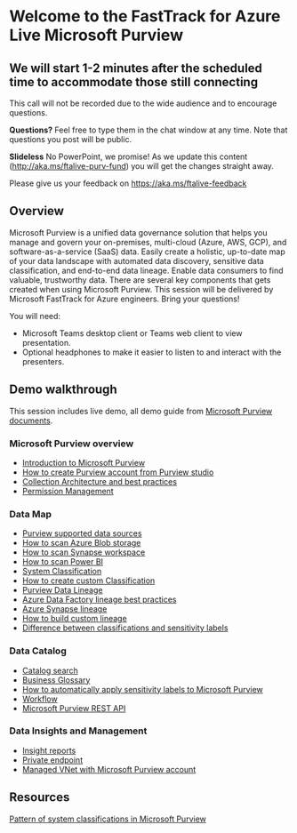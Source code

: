 # Welcome to the FastTrack for Azure Live Microsoft Purview

## We will start 1-2 minutes after the scheduled time to accommodate those still connecting

This call will not be recorded due to the wide audience and to encourage questions.

**Questions?** Feel free to type them in the chat window at any time. Note that questions you post will be public.

**Slideless** No PowerPoint, we promise! As we update this content (http://aka.ms/ftalive-purv-fund) you will get the changes straight away.

Please give us your feedback on https://aka.ms/ftalive-feedback

## Overview

Microsoft Purview is a unified data governance solution that helps you manage and govern your on-premises, multi-cloud (Azure, AWS, GCP), and software-as-a-service (SaaS) data. Easily create a holistic, up-to-date map of your data landscape with automated data discovery, sensitive data classification, and end-to-end data lineage. Enable data consumers to find valuable, trustworthy data. There are several key components that gets created when using Microsoft Purview. This session will be delivered by Microsoft FastTrack for Azure engineers. Bring your questions!

You will need:

- Microsoft Teams desktop client or Teams web client to view presentation.
- Optional headphones to make it easier to listen to and interact with the presenters.

## Demo walkthrough

This session includes live demo, all demo guide from [Microsoft Purview documents](https://docs.microsoft.com/azure/purview/).

### Microsoft Purview overview

- [Introduction to Microsoft Purview](https://docs.microsoft.com/azure/purview/overview)
- [How to create Purview account from Purview studio](https://docs.microsoft.com/azure/purview/create-catalog-portal)
- [Collection Architecture and best practices](https://docs.microsoft.com/azure/purview/concept-best-practices-collections)
- [Permission Management](https://docs.microsoft.com/azure/purview/catalog-permissions)

### Data Map

- [Purview supported data sources](https://docs.microsoft.com/azure/purview/azure-purview-connector-overview)
- [How to scan Azure Blob storage](https://docs.microsoft.com/azure/purview/register-scan-azure-blob-storage-source)
- [How to scan Synapse workspace](https://docs.microsoft.com/azure/purview/register-scan-synapse-workspace)
- [How to scan Power BI](https://docs.microsoft.com/azure/purview/register-scan-power-bi-tenant)
- [System Classification](https://docs.microsoft.com/azure/purview/apply-classifications)
- [How to create custom Classification](https://docs.microsoft.com/azure/purview/create-a-custom-classification-and-classification-rule)
- [Purview Data Lineage](https://docs.microsoft.com/azure/purview/catalog-lineage-user-guide)
- [Azure Data Factory lineage best practices](https://docs.microsoft.com/azure/purview/concept-best-practices-lineage-azure-data-factory)
- [Azure Synapse lineage](https://docs.microsoft.com/azure/purview/how-to-lineage-azure-synapse-analytics)
- [How to build custom lineage](https://github.com/wjohnson/pyapacheatlas/blob/master/samples/CRUD/create_entity_and_lineage.py)
- [Difference between classifications and sensitivity labels](https://docs.microsoft.com/azure/purview/sensitivity-labels-frequently-asked-questions)

### Data Catalog

- [Catalog search](https://docs.microsoft.com/azure/purview/concept-search)
- [Business Glossary](https://docs.microsoft.com/azure/purview/concept-business-glossary)
- [How to automatically apply sensitivity labels to Microsoft Purview](https://docs.microsoft.com/azure/purview/how-to-automatically-label-your-content)
- [Workflow](https://docs.microsoft.com/azure/purview/concept-workflow)
- [Microsoft Purview REST API](https://docs.microsoft.com/rest/api/purview/)

### Data Insights and Management

- [Insight reports](https://docs.microsoft.com/azure/purview/asset-insights)
- [Private endpoint](https://docs.microsoft.com/azure/purview/catalog-private-link)
- [Managed VNet with Microsoft Purview account](https://docs.microsoft.com/azure/purview/catalog-managed-vnet)

## Resources

[Pattern of system classifications in Microsoft Purview](https://docs.microsoft.com/azure/purview/supported-classifications)
